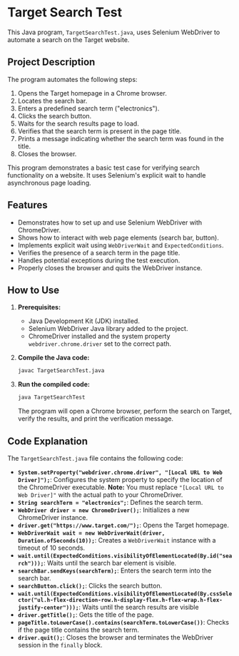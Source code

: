 # Target Search Test

This Java program, `TargetSearchTest.java`, uses Selenium WebDriver to automate a search on the Target website.

## Project Description

The program automates the following steps:

1.  Opens the Target homepage in a Chrome browser.
2.  Locates the search bar.
3.  Enters a predefined search term ("electronics").
4.  Clicks the search button.
5.  Waits for the search results page to load.
6.  Verifies that the search term is present in the page title.
7.  Prints a message indicating whether the search term was found in the title.
8.  Closes the browser.

This program demonstrates a basic test case for verifying search functionality on a website. It uses Selenium's explicit wait to handle asynchronous page loading.

## Features

* Demonstrates how to set up and use Selenium WebDriver with ChromeDriver.
* Shows how to interact with web page elements (search bar, button).
* Implements explicit wait using `WebDriverWait` and `ExpectedConditions`.
* Verifies the presence of a search term in the page title.
* Handles potential exceptions during the test execution.
* Properly closes the browser and quits the WebDriver instance.

## How to Use

1.  **Prerequisites:**
    * Java Development Kit (JDK) installed.
    * Selenium WebDriver Java library added to the project.
    * ChromeDriver installed and the system property `webdriver.chrome.driver` set to the correct path.

2.  **Compile the Java code:**

    ```bash
    javac TargetSearchTest.java
    ```

3.  **Run the compiled code:**

    ```bash
    java TargetSearchTest
    ```

    The program will open a Chrome browser, perform the search on Target, verify the results, and print the verification message.

## Code Explanation

The `TargetSearchTest.java` file contains the following code:

* **`System.setProperty("webdriver.chrome.driver", "[Local URL to Web Driver]");`**: Configures the system property to specify the location of the ChromeDriver executable. **Note:** You must replace `"[Local URL to Web Driver]"` with the actual path to your ChromeDriver.
* **`String searchTerm = "electronics";`**: Defines the search term.
* **`WebDriver driver = new ChromeDriver();`**: Initializes a new ChromeDriver instance.
* **`driver.get("https://www.target.com/");`**: Opens the Target homepage.
* **`WebDriverWait wait = new WebDriverWait(driver, Duration.ofSeconds(10));`**: Creates a `WebDriverWait` instance with a timeout of 10 seconds.
* **`wait.until(ExpectedConditions.visibilityOfElementLocated(By.id("search")));`**: Waits until the search bar element is visible.
* **`searchBar.sendKeys(searchTerm);`**: Enters the search term into the search bar.
* **`searchButton.click();`**: Clicks the search button.
* **`wait.until(ExpectedConditions.visibilityOfElementLocated(By.cssSelector("ul.h-flex-direction-row.h-display-flex.h-flex-wrap.h-flex-justify-center")));`**: Waits until the search results are visible
* **`driver.getTitle();`**: Gets the title of the page.
* **`pageTitle.toLowerCase().contains(searchTerm.toLowerCase())`**: Checks if the page title contains the search term.
* **`driver.quit();`**: Closes the browser and terminates the WebDriver session in the `finally` block.
